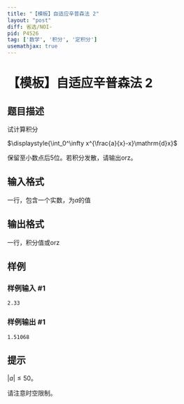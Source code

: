```yaml
---
title: "【模板】自适应辛普森法 2"
layout: "post"
diff: 省选/NOI-
pid: P4526
tag: ['数学', '积分', '定积分']
usemathjax: true
---
```


# 【模板】自适应辛普森法 2
## 题目描述

试计算积分

$\displaystyle{\int_0^\infty x^{\frac{a}{x}-x}\mathrm{d}x}$

保留至小数点后$5$位。若积分发散，请输出$\text{orz}$。
## 输入格式

一行，包含一个实数，为$a$的值
## 输出格式

一行，积分值或$\text{orz}$
## 样例

### 样例输入 #1
```
2.33
```
### 样例输出 #1
```
1.51068
```
## 提示

$|a|\le50$。

请注意时空限制。

